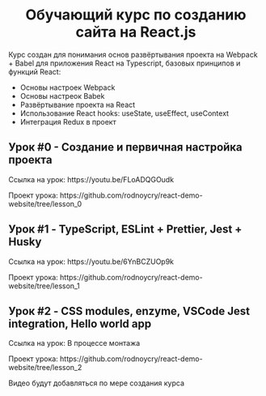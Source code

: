 <h1 align="center">
Обучающий курс по созданию сайта на React.js
</h1>

<p>
Курс создан для понимания основ развёртывания проекта на Webpack + Babel для приложения React на Typescript, базовых принципов и функций React:
</p>

- Основы настроек Webpack
- Основы настреок Babek
- Развёртывание проекта на React
- Использование React hooks: useState, useEffect, useContext
- Интеграция Redux в проект

<h2>
 Урок #0 - Создание и первичная настройка проекта
</h2>
<p>
  Ссылка на урок: https://youtu.be/FLoADQGOudk
</p>
<p>
  Проект урока: https://github.com/rodnoycry/react-demo-website/tree/lesson_0
</p>

<h2>
 Урок #1 - TypeScript, ESLint + Prettier, Jest + Husky
</h2>
<p>
  Ссылка на урок: https://youtu.be/6YnBCZUOp9k
</p>
<p>
  Проект урока: https://github.com/rodnoycry/react-demo-website/tree/lesson_1
</p>

<h2>
 Урок #2 - CSS modules, enzyme, VSCode Jest integration, Hello world app
</h2>
<p>
  Ссылка на урок: В процессе монтажа
</p>
<p>
  Проект урока: https://github.com/rodnoycry/react-demo-website/tree/lesson_2
</p>

<p>
  Видео будут добавляться по мере создания курса
</p>
